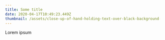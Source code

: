 ```yaml
---
title: Some title
date: 2020-04-17T10:49:23.449Z
thumbnail: /assets/close-up-of-hand-holding-text-over-black-background-326576.jpg
---
```

Lorem ipsum